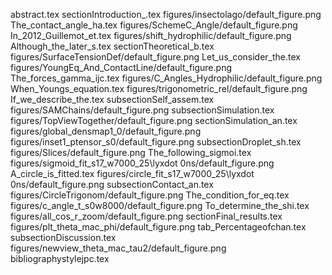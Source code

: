 abstract.tex
sectionIntroduction_.tex
figures/insectolago/default_figure.png
The_contact_angle_ha.tex
figures/SchemeC_Angle/default_figure.png
In_2012_Guillemot_et.tex
figures/shift_hydrophilic/default_figure.png
Although_the_later_s.tex
sectionTheoretical_b.tex
figures/SurfaceTensionDef/default_figure.png
Let_us_consider_the.tex
figures/YoungEq_And_ContactLine/default_figure.png
The_forces_gamma_ijc.tex
figures/C_Angles_Hydrophilic/default_figure.png
When_Youngs_equation.tex
figures/trigonometric_rel/default_figure.png
If_we_describe_the.tex
subsectionSelf_assem.tex
figures/SAMChains/default_figure.png
subsectionSimulation.tex
figures/TopViewTogether/default_figure.png
sectionSimulation_an.tex
figures/global_densmap1_0/default_figure.png
figures/inset1_ptensor_s0/default_figure.png
subsectionDroplet_sh.tex
figures/Slices/default_figure.png
The_following_sigmoi.tex
figures/sigmoid_fit_s17_w7000_25\lyxdot 0ns/default_figure.png
A_circle_is_fitted.tex
figures/circle_fit_s17_w7000_25\lyxdot 0ns/default_figure.png
subsectionContact_an.tex
figures/CircleTrigonom/default_figure.png
The_condition_for_eq.tex
figures/c_angle_t_s0w8000/default_figure.png
To_determine_the_shi.tex
figures/all_cos_r_zoom/default_figure.png
sectionFinal_results.tex
figures/plt_theta_mac_phi/default_figure.png
tab_Percentageofchan.tex
subsectionDiscussion.tex
figures/newview_theta_mac_tau2/default_figure.png
bibliographystylejpc.tex
